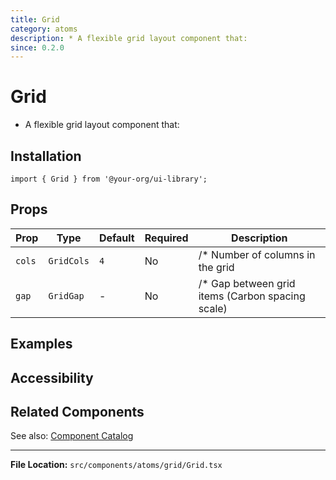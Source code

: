 ```yaml
---
title: Grid
category: atoms
description: * A flexible grid layout component that:
since: 0.2.0
---
```


# Grid

* A flexible grid layout component that:

## Installation

```tsx
import { Grid } from '@your-org/ui-library';
```

## Props


| Prop | Type | Default | Required | Description |
|------|------|---------|----------|-------------|
| `cols` | `GridCols` | `4` | No | /* Number of columns in the grid |
| `gap` | `GridGap` | - | No | /* Gap between grid items (Carbon spacing scale) |






## Examples



## Accessibility





## Related Components

See also: [Component Catalog](../catalog.md)

---

**File Location:** `src/components/atoms/grid/Grid.tsx`

